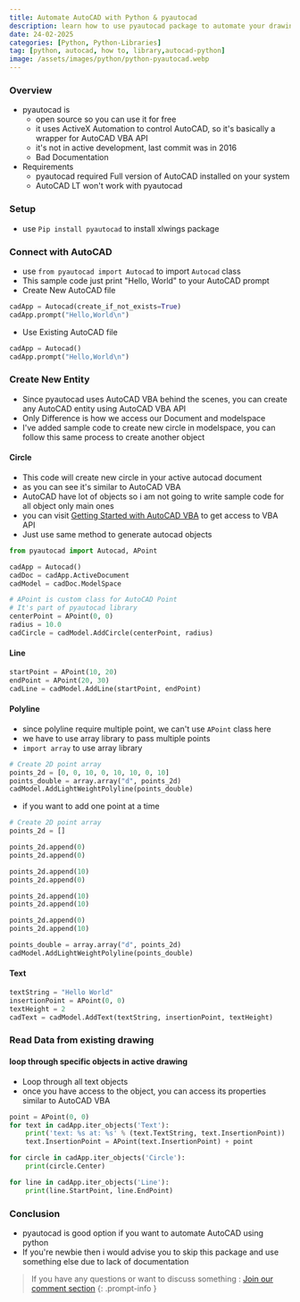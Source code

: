 ```yaml
---
title: Automate AutoCAD with Python & pyautocad
description: learn how to use pyautocad package to automate your drawings
date: 24-02-2025
categories: [Python, Python-Libraries]
tag: [python, autocad, how to, library,autocad-python]
image: /assets/images/python/python-pyautocad.webp
---
```


### Overview
- pyautocad is 
  - open source so you can use it for free
  - it uses ActiveX Automation to control AutoCAD, so it's basically a wrapper for AutoCAD VBA API
  - it's not in active development, last commit was in 2016
  - Bad Documentation
- Requirements
  - pyautocad required Full version of AutoCAD installed on your system
  - AutoCAD LT won't work with pyautocad

### Setup
- use `Pip install pyautocad` to install xlwings package


### Connect with AutoCAD 
- use `from pyautocad import Autocad` to import `Autocad` class
- This sample code just print "Hello, World" to your AutoCAD prompt
- Create New AutoCAD file

```python
cadApp = Autocad(create_if_not_exists=True)
cadApp.prompt("Hello,World\n")
```
- Use Existing AutoCAD file

```python
cadApp = Autocad()
cadApp.prompt("Hello,World\n")
```

### Create New Entity
- Since pyautocad uses AutoCAD VBA behind the scenes, you can create any AutoCAD entity using AutoCAD VBA API
- Only Difference is how we access our Document and modelspace
- I've added sample code to create new circle in modelspace, you can follow this same process to create another object

#### Circle
- This code will create new circle in your active autocad document
- as you can see it's similar to AutoCAD VBA
- AutoCAD have lot of objects so i am not going to write sample code for all object only main ones
- you can visit [Getting Started with AutoCAD VBA](/posts/autocad-vba-getting-started-1/) to get access to VBA API
- Just use same method to generate autocad objects 

```python
from pyautocad import Autocad, APoint

cadApp = Autocad()
cadDoc = cadApp.ActiveDocument
cadModel = cadDoc.ModelSpace

# APoint is custom class for AutoCAD Point
# It's part of pyautocad library
centerPoint = APoint(0, 0)
radius = 10.0
cadCircle = cadModel.AddCircle(centerPoint, radius)
```

#### Line
```python
startPoint = APoint(10, 20)
endPoint = APoint(20, 30)
cadLine = cadModel.AddLine(startPoint, endPoint)
```

#### Polyline
- since polyline require multiple point, we can't use `APoint` class here
- we have to use array library to pass multiple points
- `import array` to use array library

```python
# Create 2D point array
points_2d = [0, 0, 10, 0, 10, 10, 0, 10]
points_double = array.array("d", points_2d)
cadModel.AddLightWeightPolyline(points_double)
```

- if you want to add one point at a time

```python
# Create 2D point array
points_2d = []

points_2d.append(0)
points_2d.append(0)

points_2d.append(10)
points_2d.append(0)

points_2d.append(10)
points_2d.append(10)

points_2d.append(0)
points_2d.append(10)

points_double = array.array("d", points_2d)
cadModel.AddLightWeightPolyline(points_double)
```

#### Text
```python
textString = "Hello World"
insertionPoint = APoint(0, 0)
textHeight = 2
cadText = cadModel.AddText(textString, insertionPoint, textHeight)
```

### Read Data from existing drawing
#### loop through specific objects in active drawing
- Loop through all text objects
- once you have access to the object, you can access its properties similar to AutoCAD VBA

```python
point = APoint(0, 0)
for text in cadApp.iter_objects('Text'):
    print('text: %s at: %s' % (text.TextString, text.InsertionPoint))
    text.InsertionPoint = APoint(text.InsertionPoint) + point
```
```python
for circle in cadApp.iter_objects('Circle'):
    print(circle.Center)
```
```python
for line in cadApp.iter_objects('Line'):
    print(line.StartPoint, line.EndPoint)
```

### Conclusion
- pyautocad is good option if you want to automate AutoCAD using python
- If you're newbie then i would advise you to skip this package and use something else due to lack of documentation


> If you have any questions or want to discuss something : [Join our comment section](https://www.reddit.com/r/NodesAutomations/comments/1ixo9n9/automate_autocad_with_python/)
{: .prompt-info }